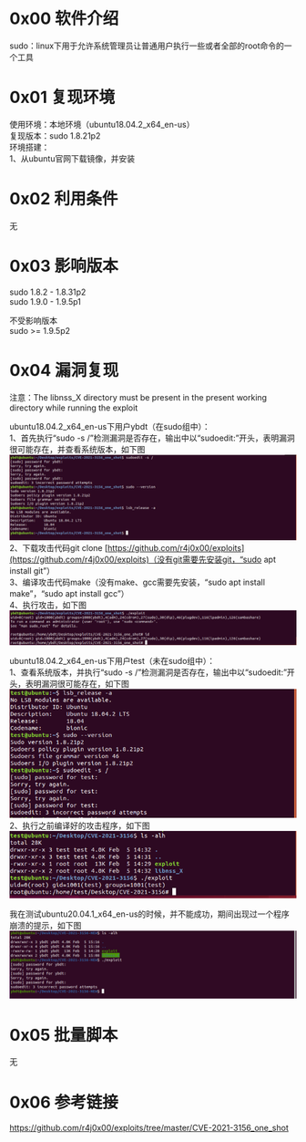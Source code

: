 # 0x00 软件介绍
sudo：linux下用于允许系统管理员让普通用户执行一些或者全部的root命令的一个工具

# 0x01 复现环境
使用环境：本地环境（ubuntu18.04.2_x64_en-us）  
复现版本：sudo 1.8.21p2  
环境搭建：  
1、从ubuntu官网下载镜像，并安装

# 0x02 利用条件
无

# 0x03 影响版本
sudo 1.8.2 - 1.8.31p2  
sudo 1.9.0 - 1.9.5p1

不受影响版本  
sudo >= 1.9.5p2

# 0x04 漏洞复现
注意：The libnss_X directory must be present in the present working directory while running the exploit

ubuntu18.04.2_x64_en-us下用户ybdt（在sudo组中）：  
1、首先执行“sudo -s /”检测漏洞是否存在，输出中以“sudoedit:”开头，表明漏洞很可能存在，并查看系统版本，如下图  
![image](./a0.png)  
2、下载攻击代码git clone [https://github.com/r4j0x00/exploits](https://github.com/r4j0x00/exploits)（没有git需要先安装git，“sudo apt install git”）  
3、编译攻击代码make（没有make、gcc需要先安装，“sudo apt install make”，“sudo apt install gcc”）  
4、执行攻击，如下图  
![image](./a1.png)

ubuntu18.04.2_x64_en-us下用户test（未在sudo组中）：  
1、查看系统版本，并执行“sudo -s /”检测漏洞是否存在，输出中以“sudoedit:”开头，表明漏洞很可能存在，如下图  
![image](./b0.png)  
2、执行之前编译好的攻击程序，如下图  
![image](./b1.png)

我在测试ubuntu20.04.1_x64_en-us的时候，并不能成功，期间出现过一个程序崩溃的提示，如下图  
![image](./c0.png)  

# 0x05 批量脚本
无

# 0x06 参考链接
https://github.com/r4j0x00/exploits/tree/master/CVE-2021-3156_one_shot
